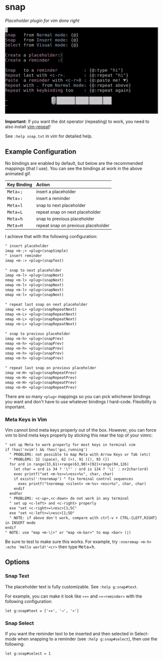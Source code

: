 # snap

*Placeholder plugin for vim done right*

![animated image showing placeholder selection][placeholder_gif]

**Important**: If you want the dot operator (repeating) to work, you need to
also install [vim-repeat](https://github.com/tpope/vim-repeat/)!

See `:help snap.txt` in vim for detailed help.

## Example Configuration

No bindings are enabled by default, but below are the recommended mappings (that
I use). You can see the bindings at work in the above animated gif.

| Key Binding                  | Action                              |
|:-----------------------------|:------------------------------------|
| <kbd>Meta</kbd>+<kbd>;</kbd> | insert a placeholder                |
| <kbd>Meta</kbd>+<kbd>:</kbd> | insert a reminder                   |
| <kbd>Meta</kbd>+<kbd>l</kbd> | snap to next placeholder            |
| <kbd>Meta</kbd>+<kbd>L</kbd> | repeat snap on next placeholder     |
| <kbd>Meta</kbd>+<kbd>h</kbd> | snap to previous placeholder        |
| <kbd>Meta</kbd>+<kbd>H</kbd> | repeat snap on previous placeholder |

I achieve that with the following configuration:

```vim
" insert placeholder
imap <m-;> <plug>(snapSimple)
" insert reminder
imap <m-:> <plug>(snapText)

" snap to next placeholder
imap <m-l> <plug>(snapNext)
nmap <m-l> <plug>(snapNext)
xmap <m-l> <plug>(snapNext)
smap <m-l> <plug>(snapNext)
omap <m-l> <plug>(snapNext)

" repeat last snap on next placeholder
imap <m-L> <plug>(snapRepeatNext)
nmap <m-L> <plug>(snapRepeatNext)
xmap <m-L> <plug>(snapRepeatNext)
smap <m-L> <plug>(snapRepeatNext)

" snap to previous placeholder
imap <m-h> <plug>(snapPrev)
nmap <m-h> <plug>(snapPrev)
xmap <m-h> <plug>(snapPrev)
smap <m-h> <plug>(snapPrev)
omap <m-h> <plug>(snapPrev)

" repeat last snap on previous placeholder
imap <m-H> <plug>(snapRepeatPrev)
nmap <m-H> <plug>(snapRepeatPrev)
xmap <m-H> <plug>(snapRepeatPrev)
smap <m-H> <plug>(snapRepeatPrev)
```

There are so many `<plug>` mappings so you can pick whichever bindings you want
and don't have to use whatever bindings I hard-code. Flexibility is important.

### Meta Keys in Vim

Vim cannot bind meta keys properly out of the box. However, you can force vim to
bind meta keys properly by sticking this near the top of your vimrc:

```vim
" set up Meta to work properly for most keys in terminal vim
if !has('nvim') && !has('gui_running')
  " PROBLEMS: not possible to map Meta with Arrow Keys or Tab (etc)
  " PROBLEMS: 32 (space), 62 (>), 91 ([), 93 (])
  for ord in range(33,61)+range(63,90)+[92]+range(94,126)
    let char = ord is 34 ? '\"' : ord is 124 ? '\|' : nr2char(ord)
    exec printf("set <m-%s>=\<esc>%s", char, char)
    if exists(':tnoremap') " fix terminal control sequences
      exec printf("tnoremap <silent> <m-%s> <esc>%s", char, char)
    endif
  endfor
  " PROBLEMS: <c-up>,<c-down> do not work in any terminal
  " set up <c-left> and <c-right> properly
  exe "set <c-right>=\<esc>[1;5C"
  exe "set <c-left>=\<esc>[1;5D"
  " NOTE: if above don't work, compare with ctrl-v + CTRL-{LEFT,RIGHT} in INSERT mode
endif
" NOTE: use "map <m-\|>" or "map <m-bar>" to map <bar> (|)
```

Be sure to test to make sure this works. For example, try `:nnoremap <m-h> :echo
'Hello world!'<cr>` then type <kbd>Meta</kbd>+<kbd>h</kbd>.

## Options

### Snap Text

The placeholder text is fully customizable. See `:help g:snap#text`.

For example, you can make it look like `«⋄»` and `«⋄→reminder»` with the
following configuration:

```vim
let g:snap#text = ['«⋄', '→', '»']
```

### Snap Select

If you want the reminder text to be inserted and then selected in Select-mode
when snapping to a reminder (see `:help g:snap#select`), then use the following:

```vim
let g:snap#select = 1
```

[placeholder_gif]:https://raw.githubusercontent.com/novasenco/i/master/placeholder.gif

